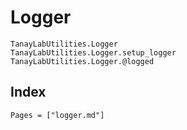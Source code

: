 # Logger

```@docs
TanayLabUtilities.Logger
TanayLabUtilities.Logger.setup_logger
TanayLabUtilities.Logger.@logged
```

## Index

```@index
Pages = ["logger.md"]
```
